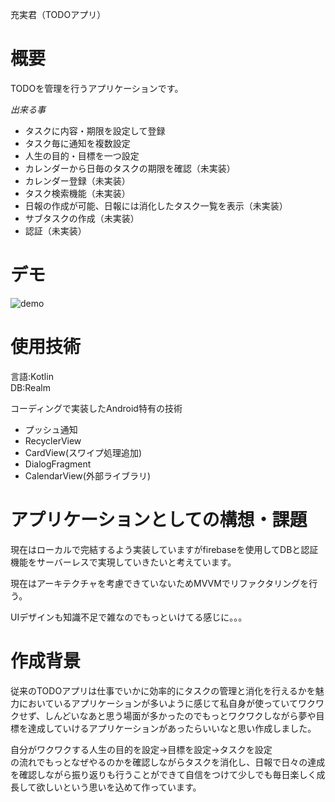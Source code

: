 充実君（TODOアプリ）

# 概要
TODOを管理を行うアプリケーションです。

*出来る事*
- タスクに内容・期限を設定して登録
- タスク毎に通知を複数設定
- 人生の目的・目標を一つ設定
- カレンダーから日毎のタスクの期限を確認（未実装）
- カレンダー登録（未実装）
- タスク検索機能（未実装）
- 日報の作成が可能、日報には消化したタスク一覧を表示（未実装）
- サブタスクの作成（未実装）
- 認証（未実装）

# デモ
![demo](https://raw.githubusercontent.com/wiki/huton338/jujituku/images/demo.gif)



# 使用技術
言語:Kotlin</br>
DB:Realm</br>

コーディングで実装したAndroid特有の技術
- プッシュ通知
- RecyclerView
- CardView(スワイプ処理追加)
- DialogFragment
- CalendarView(外部ライブラリ)


# アプリケーションとしての構想・課題
現在はローカルで完結するよう実装していますがfirebaseを使用してDBと認証機能をサーバーレスで実現していきたいと考えています。

現在はアーキテクチャを考慮できていないためMVVMでリファクタリングを行う。

UIデザインも知識不足で雑なのでもっといけてる感じに。。。

# 作成背景
従来のTODOアプリは仕事でいかに効率的にタスクの管理と消化を行えるかを魅力においているアプリケーションが多いように感じて私自身が使っていてワクワクせず、しんどいなあと思う場面が多かったのでもっとワクワクしながら夢や目標を達成していけるアプリケーションがあったらいいなと思い作成しました。

自分がワクワクする人生の目的を設定→目標を設定→タスクを設定</br>
の流れでもっとなぜやるのかを確認しながらタスクを消化し、日報で日々の達成を確認しながら振り返りも行うことができて自信をつけて少しでも毎日楽しく成長して欲しいという思いを込めて作っています。
